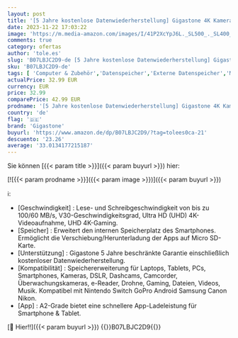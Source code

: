```yaml
---
layout: post
title: '[5 Jahre kostenlose Datenwiederherstellung] Gigastone 4K Kamera Pro 256GB MicroSDXC Speicherkarte und SD-Adapter  Kompatibel mit GoPro Drohne Switch  Geschwindigkeit 100 MB/s  A2 V30 U3 Micro SD Karte'
date: 2023-11-22 17:03:22
image: 'https://m.media-amazon.com/images/I/41P2XcYpJ6L._SL500_._SL400_.jpg'
comments: true
category: ofertas
author: 'tole.es'
slug: 'B07LBJC2D9-de [5 Jahre kostenlose Datenwiederherstellung] Gigastone 4K...'
sku: 'B07LBJC2D9-de'
tags: [ 'Computer & Zubehör','Datenspeicher','Externe Datenspeicher','Micro SD Speicherkarten','Speicherkarten','gigastone','🇩🇪', ]
actualPrice: 32.99 EUR
currency: EUR
price: 32.99
comparePrice: 42.99 EUR
prodname: '[5 Jahre kostenlose Datenwiederherstellung] Gigastone 4K Kamera Pro 256GB MicroSDXC Speicherkarte und SD-Adapter  Kompatibel mit GoPro Drohne Switch  Geschwindigkeit 100 MB/s  A2 V30 U3 Micro SD Karte'
country: 'de'
flag: '🇩🇪'
brand: 'Gigastone'
buyurl: 'https://www.amazon.de/dp/B07LBJC2D9/?tag=tolees0ca-21'
descuento: '23.26'
average: '33.0134177215187'
---
```


Sie können [{{< param title >}}]({{< param buyurl >}}) hier:

[![{{< param prodname >}}]({{< param image >}})]({{< param buyurl >}})

ℹ️:

- [Geschwindigkeit] : Lese- und Schreibgeschwindigkeit von bis zu 100/60 MB/s, V30-Geschwindigkeitsgrad, Ultra HD (UHD) 4K-Videoaufnahme, UHD 4K-Gaming.
- [Speicher] : Erweitert den internen Speicherplatz des Smartphones. Ermöglicht die Verschiebung/Herunterladung der Apps auf Micro SD-Karte.
- [Unterstützung] : Gigastone 5 Jahre beschränkte Garantie einschließlich kostenloser Datenwiederherstellung.
- [Kompatibilität] : Speichererweiterung für Laptops, Tablets, PCs, Smartphones, Kameras, DSLR, Dashcams, Camcorder, Überwachungskameras, e-Reader, Drohne, Gaming, Dateien, Videos, Musik. Kompatibel mit Nintendo Switch GoPro Android Samsung Canon Nikon.
- [App] : A2-Grade bietet eine schnellere App-Ladeleistung für Smartphone & Tablet.

[🛒 Hier!!]({{< param buyurl >}})
{{<world>}}B07LBJC2D9{{</world>}}
